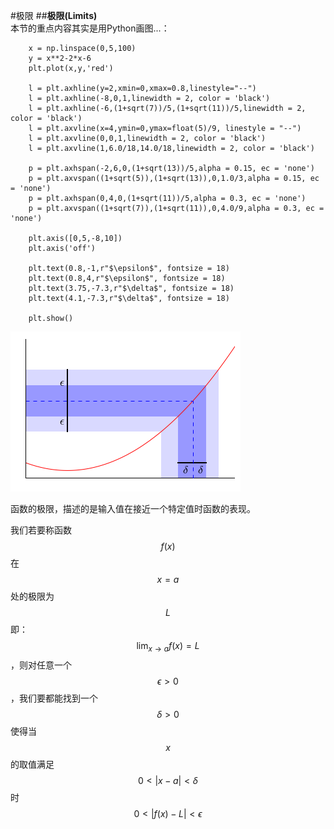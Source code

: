 #极限
##**极限(Limits)**  
本节的重点内容其实是用Python画图...：  
```
    x = np.linspace(0,5,100)
    y = x**2-2*x-6
    plt.plot(x,y,'red')
    
    l = plt.axhline(y=2,xmin=0,xmax=0.8,linestyle="--")
    l = plt.axhline(-8,0,1,linewidth = 2, color = 'black')
    l = plt.axhline(-6,(1+sqrt(7))/5,(1+sqrt(11))/5,linewidth = 2, color = 'black')
    l = plt.axvline(x=4,ymin=0,ymax=float(5)/9, linestyle = "--")
    l = plt.axvline(0,0,1,linewidth = 2, color = 'black')
    l = plt.axvline(1,6.0/18,14.0/18,linewidth = 2, color = 'black')
    
    p = plt.axhspan(-2,6,0,(1+sqrt(13))/5,alpha = 0.15, ec = 'none')
    p = plt.axvspan((1+sqrt(5)),(1+sqrt(13)),0,1.0/3,alpha = 0.15, ec = 'none')
    p = plt.axhspan(0,4,0,(1+sqrt(11))/5,alpha = 0.3, ec = 'none')
    p = plt.axvspan((1+sqrt(7)),(1+sqrt(11)),0,4.0/9,alpha = 0.3, ec = 'none')
    
    plt.axis([0,5,-8,10])
    plt.axis('off')
    
    plt.text(0.8,-1,r"$\epsilon$", fontsize = 18)
    plt.text(0.8,4,r"$\epsilon$", fontsize = 18)
    plt.text(3.75,-7.3,r"$\delta$", fontsize = 18)
    plt.text(4.1,-7.3,r"$\delta$", fontsize = 18)
    
    plt.show()
```

![05-01 limit](images/05-01limits.png)

函数的极限，描述的是输入值在接近一个特定值时函数的表现。

我们若要称函数$$f(x)$$在$$x=a$$处的极限为$$L$$即：$$\lim_{x\rightarrow a}f(x)=L$$，则对任意一个$$\epsilon > 0$$，我们要都能找到一个$$\delta >0$$使得当$$x$$的取值满足$$0<|x-a|<\delta$$时$$0<|f(x)-L|<\epsilon$$
